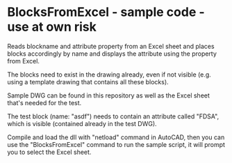 # BlocksFromExcel - sample code - use at own risk

Reads blockname and attribute property from an Excel sheet and places blocks accordingly by name and displays the attribute using the property from Excel.

The blocks need to exist in the drawing already, even if not visible (e.g. using a template drawing that contains all these blocks).

Sample DWG can be found in this repository as well as the Excel sheet that's needed for the test.

The test block (name: "asdf") needs to contain an attribute called "FDSA", which is visible (contained already in the test DWG). 

Compile and load the dll with "netload" command in AutoCAD, then you can use the "BlocksFromExcel" command to run the sample script, it will prompt you to select the Excel sheet.
